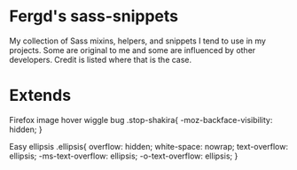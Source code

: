 Fergd's sass-snippets
=====================

My collection of Sass mixins, helpers, and snippets I tend to use in my projects. Some are original to me and some are influenced by other developers. Credit is listed where that is the case. 

Extends
=======
Firefox image hover wiggle bug
.stop-shakira{
	-moz-backface-visibility: hidden;
}

Easy ellipsis
.ellipsis{
	overflow: hidden;
	white-space: nowrap;
	text-overflow: ellipsis;
	-ms-text-overflow: ellipsis;
	-o-text-overflow: ellipsis;
}

